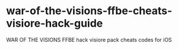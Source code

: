 # war-of-the-visions-ffbe-cheats-visiore-hack-guide
WAR OF THE VISIONS FFBE hack visiore pack cheats codes for iOS
